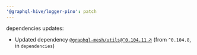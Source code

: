 ```yaml
---
'@graphql-hive/logger-pino': patch
---
```


dependencies updates: 

- Updated dependency [`@graphql-mesh/utils@^0.104.11` ↗︎](https://www.npmjs.com/package/@graphql-mesh/utils/v/0.104.11) (from `^0.104.8`, in `dependencies`)
